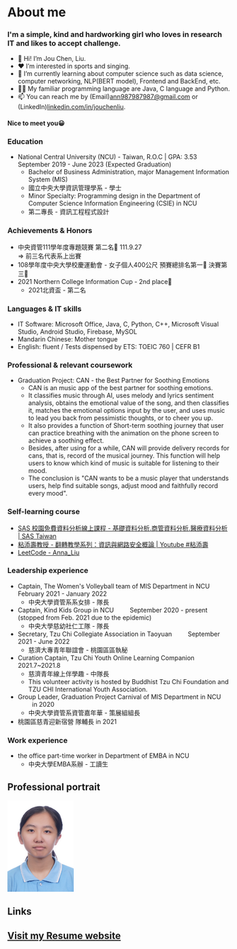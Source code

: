 # About me
### I'm a simple, kind and hardworking girl who loves in research IT and likes to accept challenge.
- 👋 Hi! I’m Jou Chen, Liu.
- ❤ I’m interested in sports and singing.
- 🌱 I’m currently learning about computer science such as data science, computer networking, NLP(BERT model), Frontend and BackEnd, etc.
- 👩‍💻 My familiar programming language are Java, C language and Python.
- 📫 You can reach me by (Email)ann987987987@gmail.com or (LinkedIn)[linkedin.com/in/jouchenliu](https://linkedin.com/in/jouchenliu).
#### Nice to meet you😀

### Education
* National Central University (NCU) - Taiwan, R.O.C | GPA: 3.53 &emsp;&emsp; September 2019 - June 2023 (Expected Graduation)
  - Bachelor of Business Administration, major Management Information System (MIS)
  - 國立中央大學資訊管理學系 - 學士
  - Minor Specialty: Programming design in the Department of Computer Science Information Engineering (CSIE) in NCU
  - 第二專長 - 資訊工程程式設計

### Achievements & Honors
* 中央資管111學年度專題競賽 第二名🥈 111.9.27
<br />=> 前三名代表系上出賽
* 108學年度中央大學校慶運動會 - 女子個人400公尺 預賽總排名第一🥇 決賽第三🥉
* 2021 Northern College Information Cup - 2nd place🥈
  - 2021北資盃 - 第二名

### Languages & IT skills
* IT Software: Microsoft Office, Java, C, Python, C++, Microsoft Visual Studio, Android Studio, Firebase, MySOL
* Mandarin Chinese: Mother tongue
* English: fluent / Tests dispensed by ETS: TOEIC 760 | CEFR B1

### Professional & relevant coursework
* Graduation Project: CAN - the Best Partner for Soothing Emotions
  - CAN is an music app of the best partner for soothing emotions.
  - It classifies music through AI, uses melody and lyrics sentiment analysis, obtains the emotional value of the song, and then classifies it, matches the emotional options input by the user, and uses music to lead you back from pessimistic thoughts, or to cheer you up.
  - It also provides a function of Short-term soothing journey that user can practice breathing with the animation on the phone screen to achieve a soothing effect.
  - Besides, after using for a while, CAN will provide delivery records for cans, that is, record of the musical journey. This function will help users to know which kind of music is suitable for listening to their mood.
  - The conclusion is "CAN wants to be a music player that understands users, help find suitable songs, adjust mood and faithfully record every mood".

### Self-learning course
* [SAS 校園免費資料分析線上課程 - 基礎資料分析.商管資料分析.醫療資料分析 | SAS Taiwan](https://www.sas.com/zh_tw/events/21/academic/webinar.html)
* [粘添壽教授 - 翻轉教學系列：資訊與網路安全概論 | Youtube #粘添壽](https://youtube.com/playlist?list=PLWCTS9kq2MwQQJPFEw0yYiVr7C78HNKZ5)
* [LeetCode - Anna_Liu](https://leetcode.com/Anna_Liu/)

### Leadership experience
* Captain, The Women's Volleyball team of MIS Department in NCU &emsp;&emsp; February 2021 - January 2022
  - 中央大學資管系系女排 - 隊長
* Captain, Kind Kids Group in NCU &emsp;&emsp; September 2020 - present (stopped from Feb. 2021 due to the epidemic)
  - 中央大學慈幼社仁工隊 - 隊長
* Secretary, Tzu Chi Collegiate Association in Taoyuan &emsp;&emsp; September 2021 - June 2022
  - 慈濟大專青年聯誼會 - 桃園區區執秘
* Curation Captain, Tzu Chi Youth Online Learning Companion &emsp;&emsp; 2021.7~2021.8
  - 慈濟青年線上伴學趣 - 中隊長
  - This volunteer activity is hosted by Buddhist Tzu Chi Foundation and TZU CHI International Youth Association.
* Group Leader, Graduation Project Carnival of MIS Department in NCU &emsp;&emsp; in 2020
  - 中央大學資管系資管嘉年華 - 策展組組長
* 桃園區慈青迎新宿營 隊輔長 in 2021
  
### Work experience
* the office part-time worker in Department of EMBA in NCU
  - 中央大學EMBA系辦 - 工讀生

## Professional portrait
<img src="MyPhoto.jpg" width="150" alt="My professional portrait" />

## Links
## [Visit my Resume website](https://jouchenliu.github.io/)

